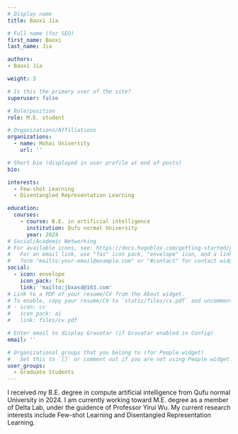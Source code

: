 ```yaml
---
# Display name
title: Baoxi Jia

# Full name (for SEO)
first_name: Baoxi
last_name: Jia

authors:
- Baoxi Jia

weight: 3

# Is this the primary user of the site?
superuser: false

# Role/position
role: M.E. student

# Organizations/Affiliations
organizations:
  - name: Hohai University
    url: ''

# Short bio (displayed in user profile at end of posts)
bio: 

interests:
  - Few-shot Learning
  - Disentangled Representation Learning

education:
  courses:
    - course: B.E. in artificial intelligence
      institution: Qufu normal University
      year: 2024
# Social/Academic Networking
# For available icons, see: https://docs.hugoblox.com/getting-started/page-builder/#icons
#   For an email link, use "fas" icon pack, "envelope" icon, and a link in the
#   form "mailto:your-email@example.com" or "#contact" for contact widget.
social:
  - icon: envelope
    icon_pack: fas
    link: 'mailto:jbxasd@163.com'
# Link to a PDF of your resume/CV from the About widget.
# To enable, copy your resume/CV to `static/files/cv.pdf` and uncomment the lines below.
# - icon: cv
#   icon_pack: ai
#   link: files/cv.pdf

# Enter email to display Gravatar (if Gravatar enabled in Config)
email: ''

# Organizational groups that you belong to (for People widget)
#   Set this to `[]` or comment out if you are not using People widget.
user_groups:
  - Graduate Students
---
```


I received my B.E. degree in compute artificial intelligence from Qufu normal University in 2024. I am currently working toward M.E. degree as a member of Delta Lab, under the guidence of Professor Yirui Wu. My current research interests include Few-shot Learning and Disentangled Representation Learning.
